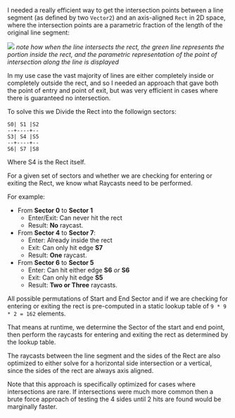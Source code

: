 I needed a really efficient way to get the intersection points between a line segment (as defined by two `Vector2`) and an axis-aligned `Rect` in 2D space, where the intersection points are a parametric fraction of the length of the original line segment:

![](https://i.imgur.com/XL6NVkd.gif)
_note how when the line intersects the rect, the green line represents the portion inside the rect, and the parametric representation of the point of intersection along the line is displayed_

In my use case the vast majority of lines are either completely inside or completely outside the rect, and so I needed an approach that gave both the point of entry and point of exit, but was very efficient in cases where there is guaranteed no intersection.

To solve this we Divide the Rect into the followign sectors:
```
S0| S1 |S2
--+----+--
S3| S4 |S5
--+----+--
S6| S7 |S8
```
Where S4 is the Rect itself.

For a given set of sectors and whether we are checking for entering or exiting the Rect, we know what Raycasts need to be performed.

For example:
- From **Sector 0** to **Sector 1**
  - Enter/Exit: Can never hit the rect 
  - Result: **No** raycast.
- From **Sector 4** to **Sector 7**: 
  - Enter: Already inside the rect
  - Exit: Can only hit edge **S7**
  - Result: **One** raycast.
- From **Sector 6** to **Sector 5**
  - Enter: Can hit either edge **S6** *or* **S6** 
  - Exit: Can only hit edge **S5**
  - Result: **Two or Three** raycasts.

All possible permutations of Start and End Sector and if we are checking for entering or exiting the rect is pre-computed in a static lookup table of `9 * 9 * 2 = 162` elements.

That means at runtime, we determine the Sector of the start and end point, then perform the raycasts for entering and exiting the rect as determined by the lookup table.

The raycasts between the line segment and the sides of the Rect are also optimized to either solve for a horizontal side intersection or a vertical, since the sides of the rect are always axis aligned.


Note that this approach is specifically optimized for cases where intersections are rare. If intersections were much more common then a brute force approach of testing the 4 sides until 2 hits are found would be marginally faster.